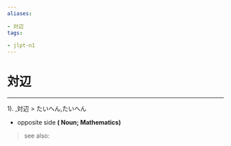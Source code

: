 ```yaml
---
aliases:
    
- 対辺
tags:
    
- jlpt-n1
---
```


# 対辺
---
1).
,対辺 > たいへん,たいへん

- opposite side
**( Noun; Mathematics)**
> see also: 
            